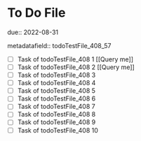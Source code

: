 # To Do File

due:: 2022-08-31

metadatafield:: todoTestFile_408_57

- [ ] Task of todoTestFile_408 1 [[Query me]]
- [ ] Task of todoTestFile_408 2 [[Query me]]
- [ ] Task of todoTestFile_408 3
- [ ] Task of todoTestFile_408 4
- [ ] Task of todoTestFile_408 5
- [ ] Task of todoTestFile_408 6
- [ ] Task of todoTestFile_408 7
- [ ] Task of todoTestFile_408 8
- [ ] Task of todoTestFile_408 9
- [ ] Task of todoTestFile_408 10